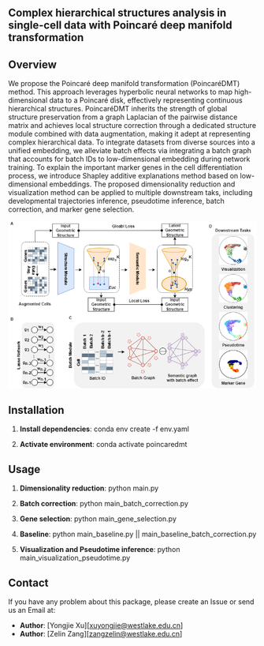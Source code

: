 ## Complex hierarchical structures analysis in single-cell data with Poincaré deep manifold transformation

## Overview

We propose the Poincaré deep manifold transformation (PoincaréDMT) method. This approach leverages hyperbolic neural networks to map high-dimensional data to a Poincaré disk, effectively representing continuous hierarchical structures. PoincaréDMT inherits the strength of global structure preservation from a graph Laplacian of the pairwise distance matrix and achieves local structure correction through a dedicated structure module combined with data augmentation, making it adept at representing complex hierarchical data. To integrate datasets from diverse sources into a unified embedding, we alleviate batch effects via integrating a batch graph that accounts for batch IDs to low-dimensional embedding during network training. To explain the important marker genes in the cell differentiation process, we introduce Shapley additive explanations method based on low-dimensional embeddings. The proposed dimensionality reduction and visualization method can be applied to multiple downstream taks, including developmental trajectories inference, pseudotime inference, batch correction, and marker gene selection.

![Framework](Figures/Framework.png)

## Installation

1. **Install dependencies**:
conda env create -f env.yaml

2. **Activate environment**:
conda activate poincaredmt

## Usage

1. **Dimensionality reduction**:
python main.py

2. **Batch correction**:
python main_batch_correction.py

3. **Gene selection**:
python main_gene_selection.py

4. **Baseline**:
python main_baseline.py || main_baseline_batch_correction.py

5. **Visualization and Pseudotime inference**:
python main_visualization_pseudotime.py

## Contact

If you have any problem about this package, please create an Issue or send us an Email at:
- **Author**: [Yongjie Xu][xuyongjie@westlake.edu.cn]
- **Author**: [Zelin Zang][zangzelin@westlake.edu.cn]
